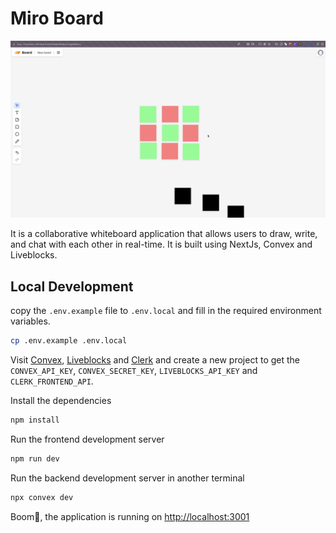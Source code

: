 # Miro Board

![Screenshot](./public/screenshot.jpg)

It is a collaborative whiteboard application that allows users to draw, write, and chat with each other in real-time. It is built using NextJs, Convex and Liveblocks.

## Local Development

copy the `.env.example` file to `.env.local` and fill in the required environment variables.

```bash
cp .env.example .env.local
```

Visit [Convex](https://www.convex.dev/), [Liveblocks](https://liveblocks.io/) and [Clerk](https://clerk.com/) and create a new project to get the `CONVEX_API_KEY`, `CONVEX_SECRET_KEY`, `LIVEBLOCKS_API_KEY` and `CLERK_FRONTEND_API`.

Install the dependencies

```bash
npm install
```

Run the frontend development server

```bash
npm run dev
```

Run the backend development server in another terminal

```bash
npx convex dev
```

Boom🎉, the application is running on [http://localhost:3001](http://localhost:3001)
